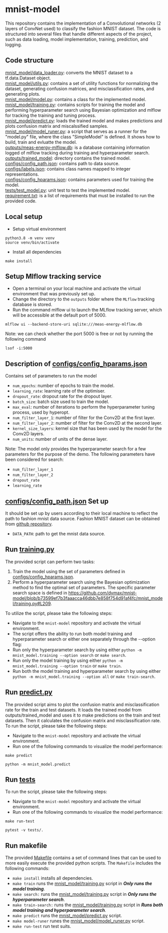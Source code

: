 # mnist-model
This repository contains the implementation of a Convolutional networks (2 layers of ConvNet used) to classify the fashion MNIST dataset. The code is structured into several files that handle different aspects of the project, such as data loading, model implementation, training, prediction, and logging.

## Code structure
[mnist_model/data_loader.py](mnist_model/data_loader.py): converts the MNIST dataset to a tf.data.Dataset object. <br>
[mnist_model/utils.py](mnist_model/utils.py): contains a set of utility functions for normalizing the dataset, generating confusion matrices, and misclassification rates, and generating plots. <br>
[mnist_model/model.py](mnist_model/model.py): contains a class for the implemented model. <br>
[mnist_model/training.py](mnist_model/training.py): contains scripts for training the model and performing hyperparameter search using Bayesian optimization and mlflow for tracking the training and tuning process. <br>
[mnist_model/predict.py](mnist_model/predict.py): loads the trained model and makes predictions and plots confusion matrix and miscalssified samples. <br>
[mnist_model/model_runer.py](mnist_model/model_runer.py): a script that serves as a runner for the "model.py" file, where the class "SimpleModel" is defined. It shows how to build, train and evluatte the model. <br>
[outputs/meas-energy-mlflow.db](outputs/meas-energy-mlflow.db): is a database containing information logged of mlflow tracking during training and hyperparameter search. <br>
[outputs/trained_model](outputs/trained_model): directory contains the trained model. <br>
[configs/config_path.json](configs/config_path.json): contains path to data source. <br>
[configs/labels.json](configs/labels.json): contains class names mapped to integer representations. <br>
[configs/config_hparams.json](configs/config_hparams.json): contains parameters used for training the model. <br>
[tests/test_model.py](tests/test_model.py): unit test to test the implemented model. <br>
[requirement.txt](requirement.txt): is a list of requirements that must be installed to run the provided code.

## Local setup 
- Setup virtual environment   
```commandline
python3.8 -m venv venv 
source venv/bin/activate 
```
- Install all dependencies 
```commandline
make install
```

## Setup Mlflow tracking service
- Open a terminal on your local machine and activate the virtual environment that was previously set up.
- Change the directory to the `outputs` folder where the `MLflow` tracking database is stored.
- Run the command mlflow ui to launch the MLflow tracking server, which will be accessible at the default port of 5000.
```commandline
mlflow ui --backend-store-uri sqlite:///meas-energy-mlflow.db
```
Note: we can check whether the port 5000 is free or not by running the following command
```commandline
lsof -i:5000
```

## Description of [configs/config_hparams.json](configs/config_hparams.json) 
Contains set of parameters to run the model
- `num_epochs`: number of epochs to train the model.
- `learning_rate`: learning rate of the optimiser.
- `dropout_rate`: dropout rate for the dropout layer.
- `batch_size`: batch size used to train the model.
- `max_eval`: number of iterations to perform the hyperparameter tuning process, used by hyperopt.
- `num_filter_layer_1`: number of filter for the Conv2D at the first layer.
- `num_filter_layer_2`: number of filter for the Conv2D at the second layer.
- `kernel_size_layers`: kernel size that has been used by the model for the Conv2D layers.
- `num_units`: number of units of the dense layer.

Note: The model only provides the hyperparameter search for a few parameters for the purpose of the demo. The following parameters have been considered for search:
- `num_filter_layer_1`
- `num_filter_layer_2`
- `dropout_rate`
- `learning_rate`

## [configs/config_path.json](configs/config_path.json) Set up
It should be set up by users according to their local machine to reflect the path to fashion mnist data source. Fashion MNIST dataset can be obtained
from [github repository](https://github.com/zalandoresearch/fashion-mnist/tree/master/data/fashion).
- `DATA_PATH`: path to get the mnist data source.


## Run [training.py](mnist_model/training.py)
The provided script can perform two tasks:
1. Train the model using the set of parameters defined in [configs/config_hparams.json](configs/config_hparams.json).
2. Perform a hyperparameter search using the Bayesian optimization method to find the optimal set of parameters. The specific parameter search space is defined in https://github.com/dymax/mnist-model/blob/b73599ef7b3faaacca46dbb7e858f754d91af4fc/mnist_model/training.py#L209.

To utilize the script, please take the following steps:
- Navigate to the `mnist-model` repository and activate the virtual environment.
- The script offers the ability to run both model training and hyperparameter search or either one separately through the --option flag:
- Run only the hyperparameter search by using either `python -m mnist_model.training --option search` or `make search`.
- Run only the model training by using either `python -m mnist_model.training --option train` or `make train`.
- Run both the model training and hyperparameter search by using either `python -m mnist_model.training --option all` or `make train-search`.

## Run [predict.py](mnist_model/predict.py)
The provided script aims to plot the confusion matrix and misclassification rate for the train and test datasets. It loads the trained model from outputs/trained_model and uses it to make predictions on the train and test datasets. Then it calculates the confusion matrix and misclassification rate. <br>
To run the script, please take the following steps:
- Navigate to the `mnist-model` repository and activate the virtual environment.
- Run one of the following commands to visualize the model performance:
```commandline
make predict
```
```
python -m mnist_model.predict
```

## Run [tests](tests/test_model.py)
To run the script, please take the following steps:
- Navigate to the `mnist-model` repository and activate the virtual environment.
- Run one of the following commands to visualize the model performance:
```commandline
make run-test
```
```commandline
pytest -v tests/.
```

## Run makefile 
The provided [Makefile](Makefile)  contains a set of command lines that can be used to more easily execute the provided python scripts. The `Makefile` includes the following commands:
- `make install` installs all dependencies.
- `make train` runs the [mnist_model/training.py](mnist_model/training.py) script in ___Only runs the model training___. <br>
- `make search:` runs the [mnist_model/training.py](mnist_model/training.py) script in ___Only runs the hyperparameter search___. <br>
- `make train-search:` runs the [mnist_model/training.py](mnist_model/training.py) script in ___Runs both model training and hyperparameter search___. <br>
- `make predict` runs the [mnist_model/predict.py](mnist_model/predict.py) script. <br>
- `make model-runer` runes the [mnist_model/model_runer.py](mnist_model/model_runer.py) script. <br>
- `make run-test` run test suits. <br>






